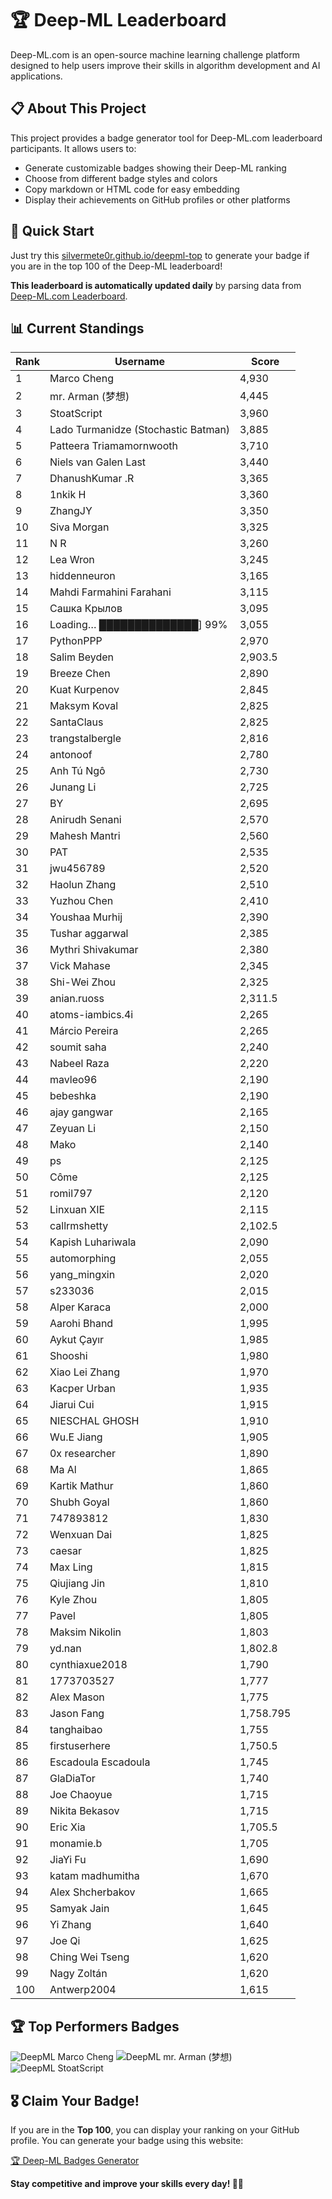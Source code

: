 # 🏆 Deep-ML Leaderboard

Deep-ML.com is an open-source machine learning challenge platform designed to help users improve their skills in algorithm development and AI applications.  

## 📋 About This Project

This project provides a badge generator tool for Deep-ML.com leaderboard participants. It allows users to:
- Generate customizable badges showing their Deep-ML ranking
- Choose from different badge styles and colors
- Copy markdown or HTML code for easy embedding
- Display their achievements on GitHub profiles or other platforms

## 🚀 Quick Start

Just try this [silvermete0r.github.io/deepml-top](https://silvermete0r.github.io/deepml-top) to generate your badge if you are in the top 100 of the Deep-ML leaderboard!

**This leaderboard is automatically updated daily** by parsing data from [Deep-ML.com Leaderboard](https://www.deep-ml.com/leaderboard).  

## 📊 Current Standings  

<!-- LEADERBOARD_START -->
| Rank | Username | Score |
|------|---------|-------|
| 1 | Marco Cheng | 4,930 |
| 2 | mr. Arman (梦想) | 4,445 |
| 3 | StoatScript | 3,960 |
| 4 | Lado Turmanidze (Stochastic Batman) | 3,885 |
| 5 | Patteera Triamamornwooth | 3,710 |
| 6 | Niels van Galen Last | 3,440 |
| 7 | DhanushKumar .R | 3,365 |
| 8 | 1nkik H | 3,360 |
| 9 | ZhangJY | 3,350 |
| 10 | Siva Morgan | 3,325 |
| 11 | N R | 3,260 |
| 12 | Lea Wron | 3,245 |
| 13 | hiddenneuron | 3,165 |
| 14 | Mahdi Farmahini Farahani | 3,115 |
| 15 | Сашка Крылов | 3,095 |
| 16 | Loading… ██████████████] 99% | 3,055 |
| 17 | PythonPPP | 2,970 |
| 18 | Salim Beyden | 2,903.5 |
| 19 | Breeze Chen | 2,890 |
| 20 | Kuat Kurpenov | 2,845 |
| 21 | Maksym Koval | 2,825 |
| 22 | SantaClaus | 2,825 |
| 23 | trangstalbergle | 2,816 |
| 24 | antonoof | 2,780 |
| 25 | Anh Tú Ngô | 2,730 |
| 26 | Junang Li | 2,725 |
| 27 | BY | 2,695 |
| 28 | Anirudh Senani | 2,570 |
| 29 | Mahesh Mantri | 2,560 |
| 30 | PAT | 2,535 |
| 31 | jwu456789 | 2,520 |
| 32 | Haolun Zhang | 2,510 |
| 33 | Yuzhou Chen | 2,410 |
| 34 | Youshaa Murhij | 2,390 |
| 35 | Tushar aggarwal | 2,385 |
| 36 | Mythri Shivakumar | 2,380 |
| 37 | Vick Mahase | 2,345 |
| 38 | Shi-Wei Zhou | 2,325 |
| 39 | anian.ruoss | 2,311.5 |
| 40 | atoms-iambics.4i | 2,265 |
| 41 | Márcio Pereira | 2,265 |
| 42 | soumit saha | 2,240 |
| 43 | Nabeel Raza | 2,220 |
| 44 | mavleo96 | 2,190 |
| 45 | bebeshka | 2,190 |
| 46 | ajay gangwar | 2,165 |
| 47 | Zeyuan Li | 2,150 |
| 48 | Mako | 2,140 |
| 49 | ps | 2,125 |
| 50 | Côme | 2,125 |
| 51 | romil797 | 2,120 |
| 52 | Linxuan XIE | 2,115 |
| 53 | callrmshetty | 2,102.5 |
| 54 | Kapish Luhariwala | 2,090 |
| 55 | automorphing | 2,055 |
| 56 | yang_mingxin | 2,020 |
| 57 | s233036 | 2,015 |
| 58 | Alper Karaca | 2,000 |
| 59 | Aarohi Bhand | 1,995 |
| 60 | Aykut Çayır | 1,985 |
| 61 | Shooshi | 1,980 |
| 62 | Xiao Lei Zhang | 1,970 |
| 63 | Kacper Urban | 1,935 |
| 64 | Jiarui Cui | 1,915 |
| 65 | NIESCHAL GHOSH | 1,910 |
| 66 | Wu.E Jiang | 1,905 |
| 67 | 0x researcher | 1,890 |
| 68 | Ma Al | 1,865 |
| 69 | Kartik Mathur | 1,860 |
| 70 | Shubh Goyal | 1,860 |
| 71 | 747893812 | 1,830 |
| 72 | Wenxuan Dai | 1,825 |
| 73 | caesar | 1,825 |
| 74 | Max Ling | 1,815 |
| 75 | Qiujiang Jin | 1,810 |
| 76 | Kyle Zhou | 1,805 |
| 77 | Pavel | 1,805 |
| 78 | Maksim Nikolin | 1,803 |
| 79 | yd.nan | 1,802.8 |
| 80 | cynthiaxue2018 | 1,790 |
| 81 | 1773703527 | 1,777 |
| 82 | Alex Mason | 1,775 |
| 83 | Jason Fang | 1,758.795 |
| 84 | tanghaibao | 1,755 |
| 85 | firstuserhere | 1,750.5 |
| 86 | Escadoula Escadoula | 1,745 |
| 87 | GlaDiaTor | 1,740 |
| 88 | Joe Chaoyue | 1,715 |
| 89 | Nikita Bekasov | 1,715 |
| 90 | Eric Xia | 1,705.5 |
| 91 | monamie.b | 1,705 |
| 92 | JiaYi Fu | 1,690 |
| 93 | katam madhumitha | 1,670 |
| 94 | Alex Shcherbakov | 1,665 |
| 95 | Samyak Jain | 1,645 |
| 96 | Yi Zhang | 1,640 |
| 97 | Joe Qi | 1,625 |
| 98 | Ching Wei Tseng | 1,620 |
| 99 | Nagy Zoltán | 1,620 |
| 100 | Antwerp2004 | 1,615 |
<!-- LEADERBOARD_END -->

## 🏆 Top Performers Badges

<!-- BADGES_START -->
![DeepML Marco Cheng](https://img.shields.io/badge/dynamic/json?url=https%3A%2F%2Fraw.githubusercontent.com%2Fsilvermete0r%2Fdeepml-top%2Fmain%2Fbadges.json&query=%24.4091c1a21900bd2c7d3f4e343acddda1.label&prefix=Rank%20&style=for-the-badge&label=%F0%9F%9A%80%20DeepML&color=blue&link=https%3A%2F%2Fwww.deep-ml.com%2Fleaderboard)
![DeepML mr. Arman (梦想)](https://img.shields.io/badge/dynamic/json?url=https%3A%2F%2Fraw.githubusercontent.com%2Fsilvermete0r%2Fdeepml-top%2Fmain%2Fbadges.json&query=%24.1247b1b5b9cd95e98d7ff7438207406f.label&prefix=Rank%20&style=for-the-badge&label=%F0%9F%9A%80%20DeepML&color=blue&link=https%3A%2F%2Fwww.deep-ml.com%2Fleaderboard)
![DeepML StoatScript](https://img.shields.io/badge/dynamic/json?url=https%3A%2F%2Fraw.githubusercontent.com%2Fsilvermete0r%2Fdeepml-top%2Fmain%2Fbadges.json&query=%24.2561d6c634fa6c4eb794454446029d95.label&prefix=Rank%20&style=for-the-badge&label=%F0%9F%9A%80%20DeepML&color=blue&link=https%3A%2F%2Fwww.deep-ml.com%2Fleaderboard)
<!-- BADGES_END -->

## 🎖 Claim Your Badge!  

If you are in the **Top 100**, you can display your ranking on your GitHub profile. You can generate your badge using this website:

[🏆 Deep-ML Badges Generator](https://silvermete0r.github.io/deepml-top/)

**Stay competitive and improve your skills every day! 🚀🔥**